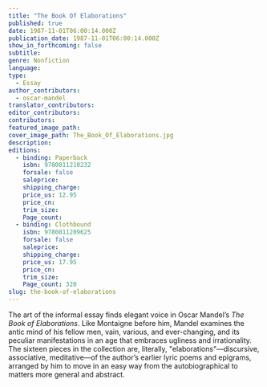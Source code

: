 ```yaml
---
title: "The Book Of Elaborations"
published: true
date: 1987-11-01T06:00:14.000Z
publication_date: 1987-11-01T06:00:14.000Z
show_in_forthcoming: false
subtitle:
genre: Nonfiction
language:
type:
  - Essay
author_contributors:
  - oscar-mandel
translator_contributors:
editor_contributors:
contributors:
featured_image_path:
cover_image_path: The_Book_Of_Elaborations.jpg
description:
editions:
  - binding: Paperback
    isbn: 9780811210232
    forsale: false
    saleprice:
    shipping_charge:
    price_us: 12.95
    price_cn:
    trim_size:
    Page_count:
  - binding: Clothbound
    isbn: 9780811209625
    forsale: false
    saleprice:
    shipping_charge:
    price_us: 17.95
    price_cn:
    trim_size:
    Page_count: 320
slug: the-book-of-elaborations
---
```


The art of the informal essay finds elegant voice in Oscar Mandel’s _The Book of Elaborations_. Like Montaigne before him, Mandel examines the antic mind of his fellow men, vain, various, and ever-changing, and its peculiar manifestations in an age that embraces ugliness and irrationality. The sixteen pieces in the collection are, literally, "elaborations"––discursive, associative, meditative––of the author’s earlier lyric poems and epigrams, arranged by him to move in an easy way from the autobiographical to matters more general and abstract.

